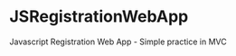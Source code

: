 JSRegistrationWebApp
====================

Javascript Registration Web App - Simple practice in MVC
